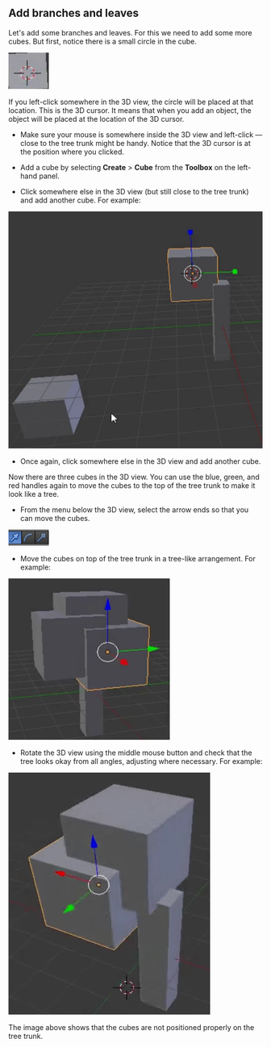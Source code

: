 ## Add branches and leaves

Let's add some branches and leaves. For this we need to add some more cubes. But first, notice there is a small circle in the cube.

![3D cursor](images/blender-3d-cursor.png)

If you left-click somewhere in the 3D view, the circle will be placed at that location. This is the 3D cursor. It means that when you add an object, the object will be placed at the location of the 3D cursor.

+ Make sure your mouse is somewhere inside the 3D view and left-click — close to the tree trunk might be handy. Notice that the 3D cursor is at the position where you clicked.

+ Add a cube by selecting **Create** > **Cube** from the **Toolbox** on the left-hand panel.

+ Click somewhere else in the 3D view (but still close to the tree trunk) and add another cube. For example:

![Blender 2 cubes](images/blender-2-cubes.png)

+ Once again, click somewhere else in the 3D view and add another cube.

Now there are three cubes in the 3D view. You can use the blue, green, and red handles again to move the cubes to the top of the tree trunk to make it look like a tree.

+ From the menu below the 3D view, select the arrow ends so that you can move the cubes.

![Handles](images/blender-handles-menu-1.png)

+ Move the cubes on top of the tree trunk in a tree-like arrangement. For example:

![Blender tree](images/blender-tree-1.png)

+ Rotate the 3D view using the middle mouse button and check that the tree looks okay from all angles, adjusting where necessary. For example:

![Blender tree](images/blender-tree-2.png)

The image above shows that the cubes are not positioned properly on the tree trunk.
